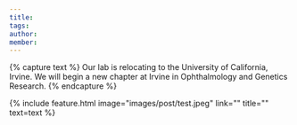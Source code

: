 ```yaml
---
title: 
tags:
author: 
member: 
---
```


{% capture text %} Our lab is relocating to the University of California, Irvine. We will begin a new chapter at Irvine in Ophthalmology and Genetics Research.
{% endcapture %}

{% include feature.html image="images/post/test.jpeg" link="" title="" text=text %}
